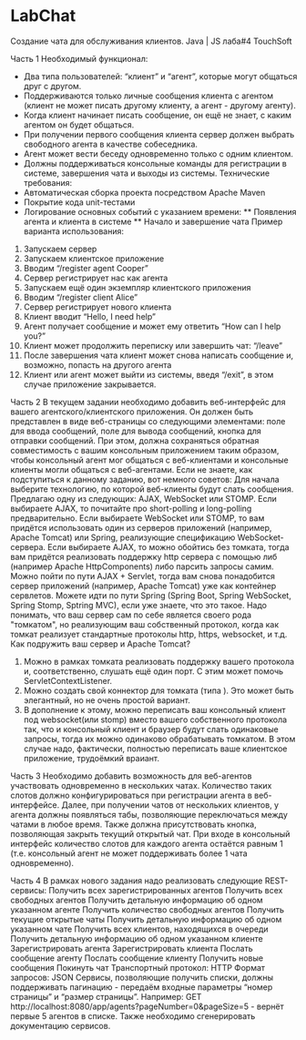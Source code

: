 # LabChat
Создание чата для обслуживания клиентов. Java | JS лаба#4 TouchSoft

Часть 1
Необходимый функционал:
* Два типа пользователей: “клиент” и “агент”, которые могут общаться друг с другом.
* Поддерживаются только личные сообщения клиента с агентом (клиент не может писать другому клиенту, а агент - другому агенту).
* Когда клиент начинает писать сообщение, он ещё не знает, с каким агентом он будет общаться.
* При получении первого сообщения клиента сервер должен выбрать свободного агента в качестве собеседника.
* Агент может вести беседу одновременно только с одним клиентом.
* Должны поддерживаться консольные команды для регистрации в системе, завершения чата и выходы из системы.
Технические требования:
* Автоматическая сборка проекта посредством Apache Maven
* Покрытие кода unit-тестами
* Логирование основных событий с указанием времени:
** Появления агента и клиента в системе
** Начало и завершение чата
Пример варианта использования:
1. Запускаем сервер
2. Запускаем клиентское приложение
3. Вводим “/register agent Cooper”
4. Сервер регистрирует нас как агента
5. Запускаем ещё один экземпляр клиентского приложения
6. Вводим “/register client Alice”
7. Сервер регистрирует нового клиента
8. Клиент вводит “Hello, I need help”
9. Агент получает сообщение и может ему ответить “How can I help you?”
10. Клиент может продолжить переписку или завершить чат: “/leave”
11. После завершения чата клиент может снова написать сообщение и, возможно, попасть на другого агента
12. Клиент или агент может выйти из системы, введя “/exit”, в этом случае приложение закрывается. 

Часть 2
В текущем задании необходимо добавить веб-интерфейс для вашего агентского/клиентского приложения. Он должен быть представлен в виде веб-страницы со следующими элементами: поле для ввода сообщений, поле для вывода сообщений, кнопка для отправки сообщений. При этом, должна сохраняться обратная совместимость с вашим консольным приложением таким образом, чтобы консольный агент мог общаться с веб-клиентами и консольные клиенты могли общаться с веб-агентами.
Если не знаете, как подступиться к данному заданию, вот немного советов:
Для начала выберите технологию, по которой веб-клиенты будут слать сообщения. Предлагаю одну из следующих: AJAX, WebSocket или STOMP. Если выбираете AJAX, то почитайте про short-polling и long-polling предварительно.
Если выбираете WebSocket или STOMP, то вам придётся использовать один из серверов приложений (например, Apache Tomcat) или Spring, реализующие спецификацию WebSocket-сервера.
Если выбираете AJAX, то можно обойтись без томката, тогда вам придётся реализовать поддержку http сервера с помощью либ (например Apache HttpComponents) либо парсить запросы самим.
Можно пойти по пути AJAX + Servlet, тогда вам снова понадобится сервер приложений (например, Apache Tomcat) уже как контейнер сервлетов.
Можете идти по пути Spring (Spring Boot, Spring WebSocket, Spring Stomp, Sptring MVC), если уже знаете, что это такое.
Надо понимать, что ваш сервер сам по себе является своего рода "томкатом", но реализующим ваш собственный протокол, когда как томкат реализует стандартные протоколы http, https, websocket, и т.д.
Как подружить ваш сервер и Apache Tomcat?
1. Можно в рамках томката реализовать поддержку вашего протокола и, соответственно, слушать ещё один порт. С этим может помочь ServletContextListener.
2. Можно создать свой коннектор для томката (типа <Connector port="8080" protocol="com.example.MyConnector" >). Это может быть элегантный, но не очень простой вариант.
3. В дополнение к этому, можно переписать ваш консольный клиент под websocket(или stomp) вместо вашего собственного протокола так, что и консольный клиент и браузер будут слать одинаковые запросы, тогда их можно одинаково обрабатывать томкатом. В этом случае надо, фактически, полностью переписать ваше клиентское приложение, трудоёмкий враиант.
  
 Часть 3
 Необходимо добавить возможность для веб-агентов участвовать одновременно в нескольких чатах. Количество таких слотов должно конфигурироваться при регистрации агента в веб-интерфейсе. Далее, при получении чатов от нескольких клиентов, у агента должны появляться табы, позволяющие переключаться между чатами в любое время. Также должна присутствовать кнопка, позволяющая закрыть текущий открытый чат. При входе в консольный интерфейс количество слотов для каждого агента остаётся равным 1 (т.е. консольный агент не может поддерживать более 1 чата одновременно).
 
 Часть 4
 В рамках нового задания надо реализовать следующие REST-сервисы:
Получить всех зарегистрированных агентов
Получить всех свободных агентов
Получить детальную информацию об одном указанном агенте
Получить количество свободных агентов
Получить текущие открытые чаты
Получить детальную информацию об одном указанном чате
Получить всех клиентов, находящихся в очереди
Получить детальную информацию об одном указанном клиенте
Зарегистрировать агента
Зарегистрировать клиента
Послать сообщение агенту
Послать сообщение клиенту
Получить новые сообщения
Покинуть чат
Транспортный протокол: HTTP
Формат запросов: JSON
Сервисы, позволяющие получить списки, должны поддерживать пагинацию - передаём входные параметры “номер страницы” и “размер страницы”. Например: GET http://localhost:8080/app/agents?pageNumber=0&pageSize=5 - вернёт первые 5 агентов в списке.
Также необходимо сгенерировать документацию сервисов.
